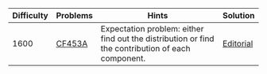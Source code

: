 | Difficulty | Problems | Hints | Solution |
| -------- | -------- | -------- | -------- |
| 1600 | [CF453A](https://codeforces.com/problemset/problem/453/A) | Expectation problem: either find out the distribution or find the contribution of each component. | [Editorial](https://github.com/Yawn-Sean/Daily_CF_Problems/blob/main/daily_problems/2024/03/0307/solution/cf453a.md) |
